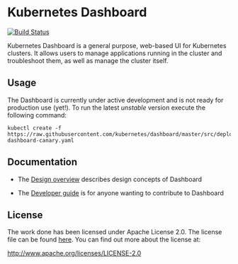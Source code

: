 # Kubernetes Dashboard
[![Build Status](https://travis-ci.org/kubernetes/dashboard.svg?branch=master)](https://travis-ci.org/kubernetes/dashboard)

Kubernetes Dashboard is a general purpose, web-based UI for Kubernetes clusters. It allows users to
manage applications running in the cluster and troubleshoot them, as well as manage the cluster
itself.

## Usage

The Dashboard is currently under active development and is not ready for production use (yet!). To run the latest _unstable_ version execute the following command:

```
kubectl create -f https://raw.githubusercontent.com/kubernetes/dashboard/master/src/deploy/kubernetes-dashboard-canary.yaml
```

## Documentation

* The [Design overview](docs/design/README.md) describes design concepts of Dashboard

* The [Developer guide](docs/devel/README.md) is for anyone wanting to contribute to Dashboard


## License

The work done has been licensed under Apache License 2.0. The license file can be found
[here](LICENSE). You can find out more about the license at:

http://www.apache.org/licenses/LICENSE-2.0
